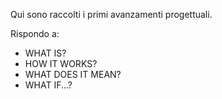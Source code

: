 Qui sono raccolti i primi avanzamenti progettuali.

Rispondo a:
- WHAT IS?
- HOW IT WORKS?
- WHAT DOES IT MEAN?
- WHAT IF...?
